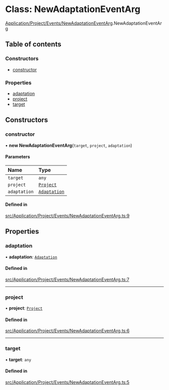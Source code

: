 # Class: NewAdaptationEventArg

[Application/Project/Events/NewAdaptationEventArg](../wiki/Application.Project.Events.NewAdaptationEventArg).NewAdaptationEventArg

## Table of contents

### Constructors

- [constructor](../wiki/Application.Project.Events.NewAdaptationEventArg.NewAdaptationEventArg#constructor)

### Properties

- [adaptation](../wiki/Application.Project.Events.NewAdaptationEventArg.NewAdaptationEventArg#adaptation)
- [project](../wiki/Application.Project.Events.NewAdaptationEventArg.NewAdaptationEventArg#project)
- [target](../wiki/Application.Project.Events.NewAdaptationEventArg.NewAdaptationEventArg#target)

## Constructors

### constructor

• **new NewAdaptationEventArg**(`target`, `project`, `adaptation`)

#### Parameters

| Name | Type |
| :------ | :------ |
| `target` | `any` |
| `project` | [`Project`](../wiki/Domain.ProductLineEngineering.Entities.Project.Project) |
| `adaptation` | [`Adaptation`](../wiki/Domain.ProductLineEngineering.Entities.Adaptation.Adaptation) |

#### Defined in

[src/Application/Project/Events/NewAdaptationEventArg.ts:9](https://github.com/94briel/VariaMosPLE/blob/0611efd/src/Application/Project/Events/NewAdaptationEventArg.ts#L9)

## Properties

### adaptation

• **adaptation**: [`Adaptation`](../wiki/Domain.ProductLineEngineering.Entities.Adaptation.Adaptation)

#### Defined in

[src/Application/Project/Events/NewAdaptationEventArg.ts:7](https://github.com/94briel/VariaMosPLE/blob/0611efd/src/Application/Project/Events/NewAdaptationEventArg.ts#L7)

___

### project

• **project**: [`Project`](../wiki/Domain.ProductLineEngineering.Entities.Project.Project)

#### Defined in

[src/Application/Project/Events/NewAdaptationEventArg.ts:6](https://github.com/94briel/VariaMosPLE/blob/0611efd/src/Application/Project/Events/NewAdaptationEventArg.ts#L6)

___

### target

• **target**: `any`

#### Defined in

[src/Application/Project/Events/NewAdaptationEventArg.ts:5](https://github.com/94briel/VariaMosPLE/blob/0611efd/src/Application/Project/Events/NewAdaptationEventArg.ts#L5)
